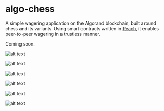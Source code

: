 # algo-chess

A simple wagering application on the Algorand blockchain, built around chess and its variants. Using smart contracts written in [Reach](https://reach.sh), it enables peer-to-peer wagering in a trustless manner.

Coming soon.


![alt text](https://github.com/imfeelingitchy/algo-chess-demo/blob/main/images/img1.png)


![alt text](https://github.com/imfeelingitchy/algo-chess-demo/blob/main/images/img2.png)


![alt text](https://github.com/imfeelingitchy/algo-chess-demo/blob/main/images/img3.png)


![alt text](https://github.com/imfeelingitchy/algo-chess-demo/blob/main/images/img4.png)


![alt text](https://github.com/imfeelingitchy/algo-chess-demo/blob/main/images/img5.png)


![alt text](https://github.com/imfeelingitchy/algo-chess-demo/blob/main/images/img6.png)
